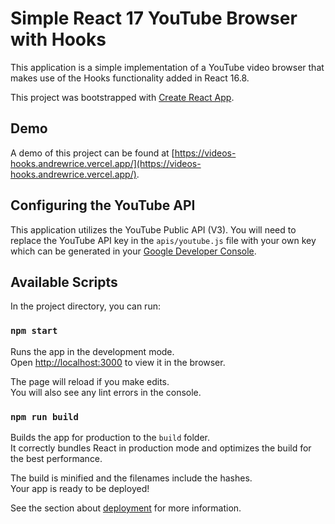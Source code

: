 # Simple React 17 YouTube Browser with Hooks

This application is a simple implementation of a YouTube video browser that makes use of the Hooks functionality added in React 16.8.

This project was bootstrapped with [Create React App](https://github.com/facebook/create-react-app).

## Demo 

A demo of this project can be found at [https://videos-hooks.andrewrice.vercel.app/](https://videos-hooks.andrewrice.vercel.app/).

## Configuring the YouTube API

This application utilizes the YouTube Public API (V3). You will need to replace the YouTube API key in the `apis/youtube.js` file with your own key which can be generated in your [Google Developer Console](http://console.developers.google.com/). 

## Available Scripts

In the project directory, you can run:

### `npm start`

Runs the app in the development mode.\
Open [http://localhost:3000](http://localhost:3000) to view it in the browser.

The page will reload if you make edits.\
You will also see any lint errors in the console.

### `npm run build`

Builds the app for production to the `build` folder.\
It correctly bundles React in production mode and optimizes the build for the best performance.

The build is minified and the filenames include the hashes.\
Your app is ready to be deployed!

See the section about [deployment](https://facebook.github.io/create-react-app/docs/deployment) for more information.